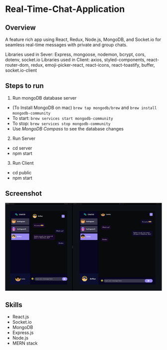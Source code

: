 # Real-Time-Chat-Application

## Overview

A feature rich app using React, Redux, Node.js, MongoDB, and Socket.io for seamless real-time messages with private and group chats.

Libraries used in Sever: Express, mongoose, nodemon, bcrypt, cors, dotenv, socket.io
Libraries used in Client: axios, styled-components, react-router-dom, redux, emoji-picker-react, react-icons, react-toastify, buffer, socket.io-client

## Steps to run
1. Run mongoDB database server

-   (To Install MongoDB on mac) `brew tap mongodb/brew` and `brew install mongodb-community`
-   To start: `brew services start mongodb-community`
-   To stop: `brew services stop mongodb-community`
-   Use _MongoDB Compass_ to see the database changes

2. Run Server

-   cd server
-   npm start

3. Run Client

-   cd public
-   npm start


## Screenshot

![Screenshot](chat-screenshot.png)

## Skills

-   React.js
-   Socket\.io
-   MongoDB
-   Express.js
-   Node.js
-   MERN stack
